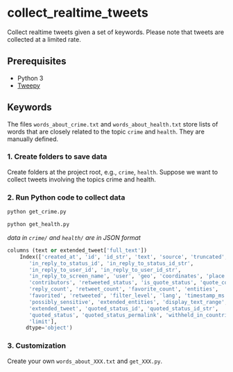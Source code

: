 # collect_realtime_tweets
Collect realtime tweets given a set of keywords. Please note that tweets are collected at a limited rate.

## Prerequisites
- Python 3
- [Tweepy](https://www.tweepy.org/)

## Keywords
The files `words_about_crime.txt` and `words_about_health.txt` store lists of words that are closely related to the topic `crime` and `health`. They are manually defined.


### 1. Create folders to save data ###
Create folders at the project root, e.g., ``crime``, ``health``. Suppose we want to collect tweets involving the topics crime and health.

### 2. Run Python code to collect data ###
```python
python get_crime.py

python get_health.py
``` 

*data in `crime/` and `health/` are in JSON format*
```python
columns (text or extended_tweet['full_text'])
	Index(['created_at', 'id', 'id_str', 'text', 'source', 'truncated',
       'in_reply_to_status_id', 'in_reply_to_status_id_str',
       'in_reply_to_user_id', 'in_reply_to_user_id_str',
       'in_reply_to_screen_name', 'user', 'geo', 'coordinates', 'place',
       'contributors', 'retweeted_status', 'is_quote_status', 'quote_count',
       'reply_count', 'retweet_count', 'favorite_count', 'entities',
       'favorited', 'retweeted', 'filter_level', 'lang', 'timestamp_ms',
       'possibly_sensitive', 'extended_entities', 'display_text_range',
       'extended_tweet', 'quoted_status_id', 'quoted_status_id_str',
       'quoted_status', 'quoted_status_permalink', 'withheld_in_countries',
       'limit'],
      dtype='object')
```
      
### 3. Customization ###
Create your own `words_about_XXX.txt` and `get_XXX.py`.
